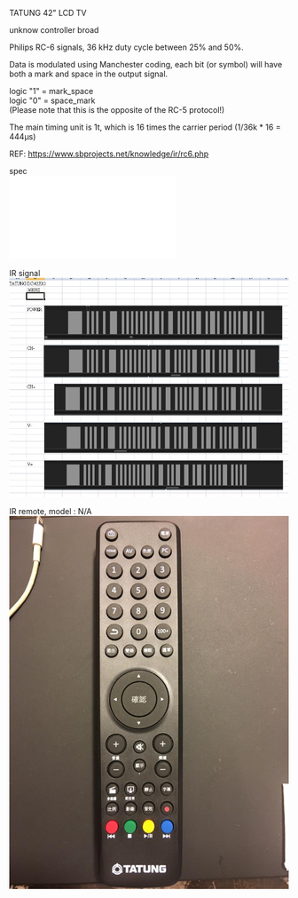 TATUNG 42" LCD TV  

unknow controller broad  

Philips RC-6 signals, 36 kHz duty cycle between 25% and 50%.

Data is modulated using Manchester coding, each bit (or symbol) will have both a mark and space in the output signal.

logic "1" = mark_space  
logic "0" = space_mark  
(Please note that this is the opposite of the RC-5 protocol!)

The main timing unit is 1t, which is 16 times the carrier period (1/36k * 16 = 444µs)

REF: https://www.sbprojects.net/knowledge/ir/rc6.php  

spec  
![tatung_dc-42k10.pdf](tatung_dc-42k10.pdf)  

IR signal    
![tatung_dc-42k10_IR_signal.JPG](tatung_dc-42k10_IR_signal.JPG)  

IR remote, model : N/A
![tatung_dc-42k10_remote_control.jpg](tatung_dc-42k10_remote_control.jpg)
